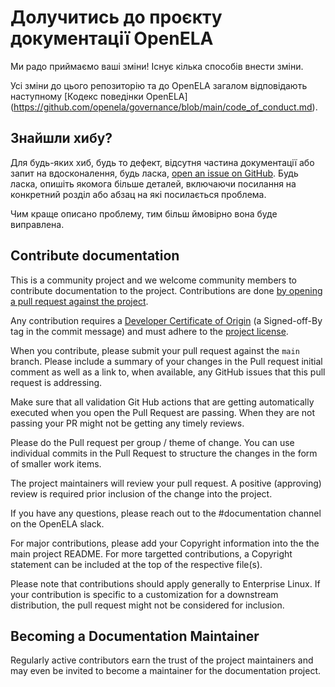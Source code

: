 # Долучитись до проєкту документації OpenELA

Ми радо приймаємо ваші зміни! Існує кілька способів внести зміни.

Усі зміни до цього репозиторію та до OpenELA загалом відповідають наступному [Кодекс поведінки OpenELA] (https://github.com/openela/governance/blob/main/code_of_conduct.md).

## Знайшли хибу?

Для будь-яких хиб, будь то дефект, відсутня частина документації або запит на вдосконалення, будь ласка, [open an issue on GitHub](https://github.com/openela/openela-documentation/issues).
Будь ласка, опишіть якомога більше деталей, включаючи посилання на
конкретний розділ або абзац на які посилається проблема.

Чим краще описано проблему, тим більш ймовірно вона буде виправлена.

## Contribute documentation

This is a community project and we welcome community members to contribute
documentation to the project. Contributions are done [by opening a pull request against the project](https://docs.github.com/en/pull-requests/collaborating-with-pull-requests/proposing-changes-to-your-work-with-pull-requests/creating-a-pull-request).

Any contribution requires a [Developer Certificate of Origin](https://developercertificate.org/) (a Signed-off-By tag in the commit message) and must adhere to the [project license](./LICENSE).

When you contribute, please submit your pull request against the `main` branch. Please include a summary of your changes in the Pull request initial comment as well as a link to, when available, any GitHub issues that this pull request is addressing.

Make sure that all validation Git Hub actions that are getting automatically executed when you open the Pull Request are passing. When they are not passing your PR might not be getting any timely reviews.

Please do the Pull request per group / theme of change. You can use individual commits in the Pull Request to structure the changes in the form of smaller work items.

The project maintainers will review your pull request. A positive (approving) review is required prior inclusion of the change into the project.

If you have any questions, please reach out to the #documentation channel on the OpenELA slack.

For major contributions, please add your Copyright information into the the main project README. For more targetted contributions, a Copyright statement can be included at the top of the respective file(s).

Please note that contributions should apply generally to Enterprise Linux. If your contribution is specific to a customization for a downstream distribution, the pull request might not be considered for inclusion.

## Becoming a Documentation Maintainer

Regularly active contributors earn the trust of the project maintainers and may even be invited to become a maintainer for the documentation project.
